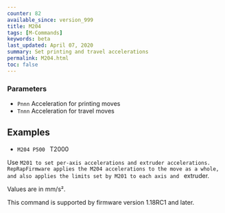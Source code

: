 ```yaml
---
counter: 82
available_since: version_999
title: M204
tags: [M-Commands] 
keywords: beta 
last_updated: April 07, 2020 
summary: Set printing and travel accelerations 
permalink: M204.html
toc: false 
---
```



### Parameters

* `Pnnn` Acceleration for printing moves
* `Tnnn` Acceleration for travel moves

## Examples

* ` M204 P500  ` T2000

Use ` M201 to set per-axis accelerations and extruder accelerations. RepRapFirmware applies the M204 accelerations to the move as a whole, and also applies the limits set by M201 to each axis and  ` extruder.

Values are in mm/s².

This command is supported by firmware version 1.18RC1 and later.

